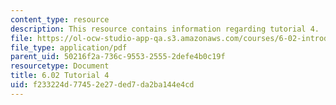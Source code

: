 ```yaml
---
content_type: resource
description: This resource contains information regarding tutorial 4.
file: https://ol-ocw-studio-app-qa.s3.amazonaws.com/courses/6-02-introduction-to-eecs-ii-digital-communication-systems-fall-2012/f233224d77452e27ded7da2ba144e4cd_MIT6_02F12_tutor04.pdf
file_type: application/pdf
parent_uid: 50216f2a-736c-9553-2555-2defe4b0c19f
resourcetype: Document
title: 6.02 Tutorial 4
uid: f233224d-7745-2e27-ded7-da2ba144e4cd
---
```

